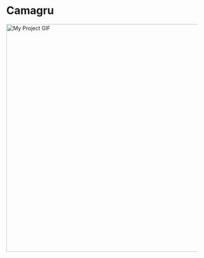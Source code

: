 # Camagru


<img src="./4dcb04e0641dca4e93f965c8f89af023.gif" alt="My Project GIF" width="900" height="600">
